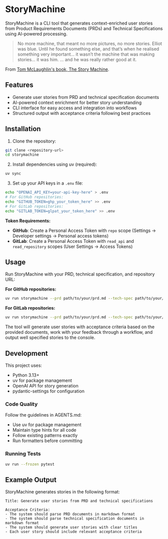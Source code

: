 # StoryMachine

StoryMachine is a CLI tool that generates context-enriched user stories from Product Requirements Documents (PRDs) and Technical Specifications using AI-powered processing.

> No more machine, that meant no more pictures, no more stories.
Elliot was blue.
Until he found something else, and that’s when he realised something very important…
it wasn’t the machine that was making stories… it was him.
… and he was really rather good at it.

From [Tom McLaughlin's book, The Story Machine](https://www.youtube.com/watch?v=yXVqCCeCPAU&t=9s).


## Features

- Generate user stories from PRD and technical specification documents
- AI-powered context enrichment for better story understanding
- CLI interface for easy access and integration into workflows
- Structured output with acceptance criteria following best practices

## Installation

1. Clone the repository:
```bash
git clone <repository-url>
cd storymachine
```

2. Install dependencies using uv (required):
```bash
uv sync
```

3. Set up your API keys in a `.env` file:
```bash
echo "OPENAI_API_KEY=your-api-key-here" > .env
# For GitHub repositories:
echo "GITHUB_TOKEN=ghp_your_token_here" >> .env
# For GitLab repositories:
echo "GITLAB_TOKEN=glpat_your_token_here" >> .env
```

   **Token Requirements:**
   - **GitHub**: Create a Personal Access Token with `repo` scope (Settings → Developer settings → Personal access tokens)
   - **GitLab**: Create a Personal Access Token with `read_api` and `read_repository` scopes (User Settings → Access Tokens)

## Usage

Run StoryMachine with your PRD, technical specification, and repository URL:

**For GitHub repositories:**
```bash
uv run storymachine --prd path/to/your/prd.md --tech-spec path/to/your/tech-spec.md --repo https://github.com/owner/repo
```

**For GitLab repositories:**
```bash
uv run storymachine --prd path/to/your/prd.md --tech-spec path/to/your/tech-spec.md --repo https://gitlab.com/owner/repo
```

The tool will generate user stories with acceptance criteria based on the provided documents, work with your feedback through a workflow, and output well specified stories to the console.

## Development

This project uses:
- Python 3.13+
- uv for package management
- OpenAI API for story generation
- pydantic-settings for configuration

### Code Quality

Follow the guidelines in AGENTS.md:
- Use uv for package management
- Maintain type hints for all code
- Follow existing patterns exactly
- Run formatters before committing

### Running Tests

```bash
uv run --frozen pytest
```

## Example Output

StoryMachine generates stories in the following format:

```
Title: Generate user stories from PRD and technical specifications

Acceptance Criteria:
- The system should parse PRD documents in markdown format
- The system should parse technical specification documents in markdown format
- The system should generate user stories with clear titles
- Each user story should include relevant acceptance criteria
```
